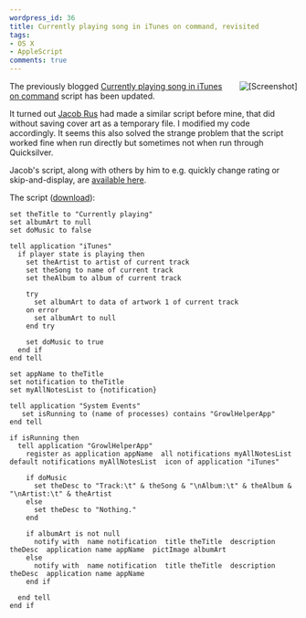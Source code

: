```yaml
---
wordpress_id: 36
title: Currently playing song in iTunes on command, revisited
tags:
- OS X
- AppleScript
comments: true
---
```

<img src="https://henrik.nyh.se/uploads/currentlyplaying2.png" alt="[Screenshot]" style="float:right;padding:0 0 0.2em 0.8em;" />

The previously blogged <a href="/2006/08/currently-playing-song-in-itunes-on-command/">Currently playing song in iTunes on command</a> script has been updated.

It turned out <a href="http://hcs.harvard.edu/~jrus/">Jacob Rus</a> had made a similar script before mine, that did without saving cover art as a temporary file. I modified my code accordingly. It seems this also solved the strange problem that the script worked fine when run directly but sometimes not when run through Quicksilver.

<!--more-->

Jacob's script, along with others by him to e.g. quickly change rating or skip-and-display, are <a href="http://hcs.harvard.edu/~jrus/quicksilver/iTunes%20Controller.zip">available here</a>.

<p>The script (<a href="https://henrik.nyh.se/uploads/Currently%20playing2.scpt">download</a>):</p>

``` applescript
set theTitle to "Currently playing"
set albumArt to null
set doMusic to false

tell application "iTunes"
  if player state is playing then
    set theArtist to artist of current track
    set theSong to name of current track
    set theAlbum to album of current track

    try
      set albumArt to data of artwork 1 of current track
    on error
      set albumArt to null
    end try

    set doMusic to true
  end if
end tell

set appName to theTitle
set notification to theTitle
set myAllNotesList to {notification}

tell application "System Events"
   set isRunning to (name of processes) contains "GrowlHelperApp"
end tell

if isRunning then
  tell application "GrowlHelperApp"
    register as application appName  all notifications myAllNotesList  default notifications myAllNotesList  icon of application "iTunes"

    if doMusic
      set theDesc to "Track:\t" & theSong & "\nAlbum:\t" & theAlbum & "\nArtist:\t" & theArtist
    else
      set theDesc to "Nothing."
    end

    if albumArt is not null
      notify with  name notification  title theTitle  description theDesc  application name appName  pictImage albumArt
    else
      notify with  name notification  title theTitle  description theDesc  application name appName
    end if

  end tell
end if
```
